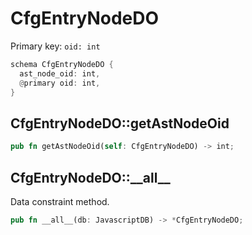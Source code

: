 # CfgEntryNodeDO

Primary key: `oid: int`

```rust
schema CfgEntryNodeDO {
  ast_node_oid: int,
  @primary oid: int,
}
```
## CfgEntryNodeDO::getAstNodeOid

```rust
pub fn getAstNodeOid(self: CfgEntryNodeDO) -> int;
```
## CfgEntryNodeDO::\_\_all\_\_

Data constraint method.

```rust
pub fn __all__(db: JavascriptDB) -> *CfgEntryNodeDO;
```
